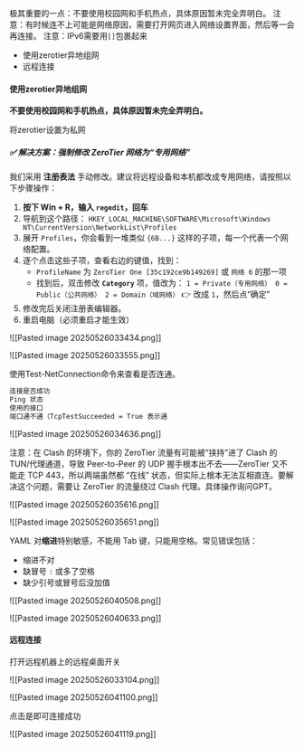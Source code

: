 极其重要的一点：不要使用校园网和手机热点，具体原因暂未完全弄明白。
注意：有时候连不上可能是网络原因，需要打开网页进入网络设置界面，然后等一会再连接。
注意：IPv6需要用`[]`包裹起来


- 使用zerotier异地组网
- 远程连接

#### 使用zerotier异地组网

**不要使用校园网和手机热点，具体原因暂未完全弄明白。**

将zerotier设置为私网
##### ✅ 解决方案：强制修改 ZeroTier 网络为“专用网络”

我们采用 **注册表法** 手动修改。建议将远程设备和本机都改成专用网络，请按照以下步骤操作：
1. **按下 Win + R，输入 `regedit`，回车**
2. 导航到这个路径：
`HKEY_LOCAL_MACHINE\SOFTWARE\Microsoft\Windows NT\CurrentVersion\NetworkList\Profiles`
3. 展开 `Profiles`，你会看到一堆类似 `{6B...}` 这样的子项，每一个代表一个网络配置。
4. 逐个点击这些子项，查看右边的键值，找到：
    - `ProfileName` 为 `ZeroTier One [35c192ce9b149269]` 或 `网络 6` 的那一项
    - 找到后，双击修改 **`Category`** 项，值改为：
        `1 = Private（专用网络） 0 = Public（公共网络） 2 = Domain（域网络）`
        👉 改成 `1`，然后点“确定”
5. 修改完后关闭注册表编辑器。
6. 重启电脑（必须重启才能生效）

![[Pasted image 20250526033434.png]]

![[Pasted image 20250526033555.png]]

使用Test-NetConnection命令来查看是否连通。

```txt
连接是否成功
Ping 状态
使用的接口
端口通不通（TcpTestSucceeded = True 表示通
```

![[Pasted image 20250526034636.png]]


注意：在 Clash 的环境下，你的 ZeroTier 流量有可能被“挟持”进了 Clash 的 TUN/代理通道，导致 Peer-to-Peer 的 UDP 握手根本出不去——ZeroTier 又不能走 TCP 443，所以两端虽然都 “在线” 状态，但实际上根本无法互相直连。要解决这个问题，需要让 ZeroTier 的流量绕过 Clash 代理。具体操作询问GPT。

![[Pasted image 20250526035616.png]]

![[Pasted image 20250526035651.png]]

YAML 对**缩进**特别敏感，不能用 Tab 键，只能用空格。常见错误包括：
- 缩进不对
- 缺冒号 `:` 或多了空格
- 缺少引号或冒号后没加值

![[Pasted image 20250526040508.png]]

![[Pasted image 20250526040633.png]]



#### 远程连接

打开远程机器上的远程桌面开关

![[Pasted image 20250526033104.png]]


![[Pasted image 20250526041100.png]]

点击是即可连接成功

![[Pasted image 20250526041119.png]]